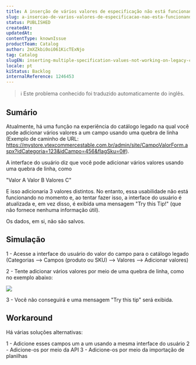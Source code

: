 ```yaml
---
title: A inserção de vários valores de especificação não está funcionando no catálogo legado
slug: a-insercao-de-varios-valores-de-especificacao-nao-esta-funcionando-no-catalogo-legado
status: PUBLISHED
createdAt: 
updatedAt: 
contentType: knownIssue
productTeam: Catalog
author: 2mXZkbi0oi061KicTExNjo
tag: Catalog
slugEN: inserting-multiple-specification-values-not-working-on-legacy-catalog
locale: pt
kiStatus: Backlog
internalReference: 1246453
---
```


>ℹ️ Este problema conhecido foi traduzido automaticamente do inglês.

## Sumário


Atualmente, há uma função na experiência do catálogo legado na qual você pode adicionar vários valores a um campo usando uma quebra de linha (Exemplo de caminho de URL: https://mystore.vtexcommercestable.com.br/admin/site/CampoValorForm.aspx?idCategoria=123&idCampo=456&flagSku=0#).

A interface do usuário diz que você pode adicionar vários valores usando uma quebra de linha, como

"Valor A
Valor B
Valores C"

E isso adicionaria 3 valores distintos. No entanto, essa usabilidade não está funcionando no momento e, ao tentar fazer isso, a interface do usuário é atualizada e, em vez disso, é exibida uma mensagem "Try this Tip!" (que não fornece nenhuma informação útil).

Os dados, em si, não são salvos.
## Simulação


1 - Acesse a interface do usuário do valor do campo para o catálogo legado (Categorias --> Campos (produto ou SKU) --> Valores --> Adicionar valores)

2 - Tente adicionar vários valores por meio de uma quebra de linha, como no exemplo abaixo:

 ![](https://vtexhelp.zendesk.com/attachments/token/6pVnoX8kHuMUq0fXp571JIBtZ/?name=image.png)

3 - Você não conseguirá e uma mensagem "Try this tip" será exibida.


## Workaround


Há várias soluções alternativas:

1 - Adicione esses campos um a um usando a mesma interface do usuário
2 - Adicione-os por meio da API
3 - Adicione-os por meio da importação de planilhas



